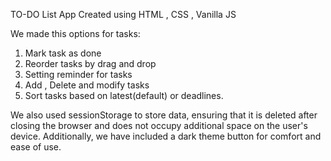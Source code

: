 TO-DO List App
Created using HTML , CSS , Vanilla JS

We made this options for tasks:

1. Mark task as done
2. Reorder tasks by drag and drop
3. Setting reminder for tasks
4. Add , Delete and modify tasks
5. Sort tasks based on latest(default) or deadlines.

We also used sessionStorage to store data, ensuring that it is deleted after closing the browser and does not occupy additional space on the user's device. Additionally, we have included a dark theme button for comfort and ease of use.

